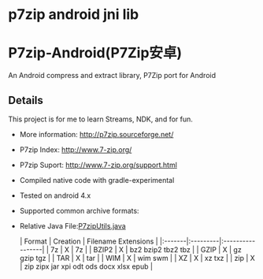 # p7zip android jni lib

# P7zip-Android(P7Zip安卓)

An Android compress and extract library, P7Zip port for Android

## Details

This project is for me to learn Streams, NDK, and for fun.

- More information: <http://p7zip.sourceforge.net/>
- P7zip Index: <http://www.7-zip.org/>
- P7zip Suport: <http://www.7-zip.org/support.html>
- Compiled native code with gradle-experimental
- Tested on android 4.x
- Supported common archive formats:
- Relative Java File:[P7zipUtils.java](java/com/kw/lib/p7zip/P7zipUtils.java)

  | Format | Creation | Filename Extensions | |:-------|:---------|:-----------------| | 7z | X | 7z | | BZIP2 | X | bz2 bzip2 tbz2 tbz | | GZIP | X | gz gzip tgz | | TAR | X | tar | | WIM | X | wim swm | | XZ | X | xz txz | | zip | X | zip zipx jar xpi odt ods docx xlsx epub |
